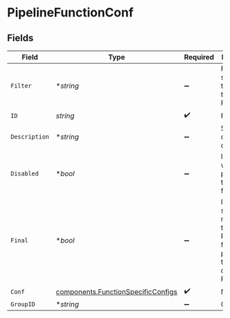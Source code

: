 # PipelineFunctionConf


## Fields

| Field                                                                                        | Type                                                                                         | Required                                                                                     | Description                                                                                  |
| -------------------------------------------------------------------------------------------- | -------------------------------------------------------------------------------------------- | -------------------------------------------------------------------------------------------- | -------------------------------------------------------------------------------------------- |
| `Filter`                                                                                     | **string*                                                                                    | :heavy_minus_sign:                                                                           | Filter that selects data to be fed through this Function                                     |
| `ID`                                                                                         | *string*                                                                                     | :heavy_check_mark:                                                                           | Function ID                                                                                  |
| `Description`                                                                                | **string*                                                                                    | :heavy_minus_sign:                                                                           | Simple description of this step                                                              |
| `Disabled`                                                                                   | **bool*                                                                                      | :heavy_minus_sign:                                                                           | If true, data will not be pushed through this function                                       |
| `Final`                                                                                      | **bool*                                                                                      | :heavy_minus_sign:                                                                           | If enabled, stops the results of this Function from being passed to the downstream Functions |
| `Conf`                                                                                       | [components.FunctionSpecificConfigs](../../models/components/functionspecificconfigs.md)     | :heavy_check_mark:                                                                           | N/A                                                                                          |
| `GroupID`                                                                                    | **string*                                                                                    | :heavy_minus_sign:                                                                           | Group ID                                                                                     |